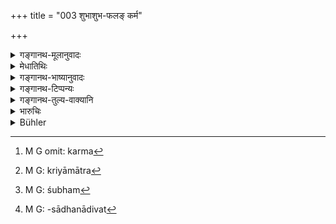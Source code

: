 +++
title = "003 शुभाशुभ-फलङ् कर्म"

+++

<details><summary>गङ्गानथ-मूलानुवादः</summary>

Actions proceeding from mind, speech and body are conducive to good and bad results; and the conditions of men, due to actions, are high, low and middling.—(3)
</details>

<details><summary>मेधातिथिः</summary>

शुभस्य निर्देशो दृष्टान्ततया, मनोवाग्व्यापारविध्यर्थो वा मनसो वाचो देहाच् च संभवति **कर्म**[^२१] । **कर्म**शब्दो न चेज्यायाम् एव कायपरिस्पन्दे वर्तते । किं तर्हि, क्रियामात्रे[^२२] योगध्यानवचनात्मके ऽपि । **फल**शब्दः प्रत्येकम् अभिसंबध्यते । शुभफलम्[^२३] अशुभफलं च । नैवं विज्ञेयं कायव्यापारसाधनाद् एव[^२४] कर्मानुष्ठानाच् छुभाशुभफलप्राप्तिः । अपि तु मनोवाक्कायसंभवाद् अप्य् एवम् एव । तस्माद् अपि त्रिविधात् कर्मणस् तु विधीयते फलप्राप्तिः ॥ १२.३ ॥


[^२४]:
     M G: -sādhanādivat


[^२३]:
     M G: śubham


[^२२]:
     M G: kriyāmātra


[^२१]:
     M G omit: karma
</details>

<details><summary>गङ्गानथ-भाष्यानुवादः</summary>

The ‘*good*’ results are mentioned only by way of an example; or as laying down the functions of the mind and speech.

Actions proceed from mind, speech and body. The term ‘*Karma*,’ ‘*action*,’ here does not stand only for that movement of the body which is involved in the performance of sacrifices; it stands for all kinds of action, even those of the nature of contemplation, meditation, speaking and the like.

The term ‘*phala*,’ ‘*result*,’ is to be construed with each of the two terms of the compound (‘*śubha*’ and ‘*aśubha*’); so that what the compound means is ‘conducive to good results’ and ‘conducive to bad results.’

This should not be understood to mean that good and bad results are obtained only from the performance of such actions as are accomplished by bodily operations, in fact the same thing happens in the case of actions springing from mind and speech also; since results have been described as proceeding from all the three kinds of actions.—(3)
</details>

<details><summary>गङ्गानथ-टिप्पन्यः</summary>

**(verses 12.1-4)  
**

See Comparative notes for [Verse 12.1].
</details>

<details><summary>गङ्गानथ-तुल्य-वाक्यानि</summary>

*Hārīta* (Aparārka, p. 998).—‘Whatever act, good or bad, a man does, in
whatever circumstances, of that he obtains the reward under the same circumstances. In the body he suffers the consequences of his bodily acts; in speech, those of his verbal acts; and in his mind, those of his mental acts.’
</details>

<details><summary>भारुचिः</summary>

**मनोवाग्देह**कारणं च संकल्पोक्तिक्रियारूपं कर्मद्विप्रकारं कुशलाकुशलतया भिन्नानां गतीनां निमित्तम् । एवं च सति **शुभ**ग्रहणाद् अत्र धर्मनिर्देशो ऽपि प्रायश्चित्तप्रकरणशेष एव प्रणाडिकया विज्ञेयः ॥ १२.३ ॥
</details>

<details><summary>Bühler</summary>

003	Action, which springs from the mind, from speech, and from the body, produces either good or evil results; by action are caused the (various) conditions of men, the highest, the middling, and the lowest.
</details>
